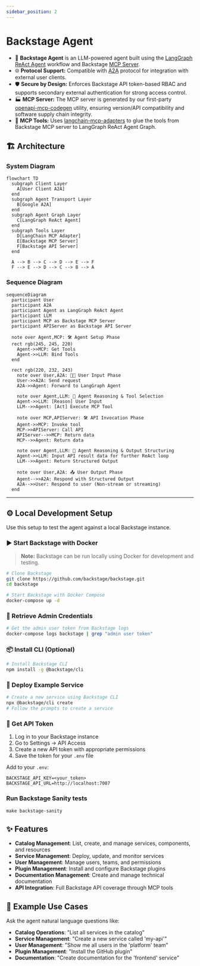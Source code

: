 ```yaml
---
sidebar_position: 2
---
```


# Backstage Agent

- 🤖 **Backstage Agent** is an LLM-powered agent built using the [LangGraph ReAct Agent](https://langchain-ai.github.io/langgraph/agents/agents/) workflow and Backstage [MCP Server](https://modelcontextprotocol.io/introduction).
- 🌐 **Protocol Support:** Compatible with [A2A](https://github.com/google/A2A) protocol for integration with external user clients.
- 🛡️ **Secure by Design:** Enforces Backstage API token-based RBAC and supports secondary external authentication for strong access control.
- 🏭 **MCP Server:** The MCP server is generated by our first-party [openapi-mcp-codegen](https://github.com/cnoe-io/openapi-mcp-codegen/tree/main) utility, ensuring version/API compatibility and software supply chain integrity.
- 🔌 **MCP Tools:** Uses [langchain-mcp-adapters](https://github.com/langchain-ai/langchain-mcp-adapters) to glue the tools from Backstage MCP server to LangGraph ReAct Agent Graph.

## 🏗️ Architecture

### System Diagram

```mermaid
flowchart TD
  subgraph Client Layer
    A[User Client A2A]
  end
  subgraph Agent Transport Layer
    B[Google A2A]
  end
  subgraph Agent Graph Layer
    C[LangGraph ReAct Agent]
  end
  subgraph Tools Layer
    D[LangChain MCP Adapter]
    E[Backstage MCP Server]
    F[Backstage API Server]
  end

  A --> B --> C --> D --> E --> F
  F --> E --> D --> C --> B --> A
```

### Sequence Diagram

```mermaid
sequenceDiagram
  participant User
  participant A2A
  participant Agent as LangGraph ReAct Agent
  participant LLM
  participant MCP as Backstage MCP Server
  participant APIServer as Backstage API Server

  note over Agent,MCP: 🛠️ Agent Setup Phase
  rect rgb(245, 245, 220)
    Agent->>MCP: Get Tools
    Agent->>LLM: Bind Tools
  end

  rect rgb(220, 232, 243)
    note over User,A2A: 🧑‍💻 User Input Phase
    User->>A2A: Send request
    A2A->>Agent: Forward to LangGraph Agent

    note over Agent,LLM: 🧠 Agent Reasoning & Tool Selection
    Agent->>LLM: [Reason] User Input
    LLM-->>Agent: [Act] Execute MCP Tool

    note over MCP,APIServer: 🛠️ API Invocation Phase
    Agent->>MCP: Invoke tool
    MCP->>APIServer: Call API
    APIServer-->>MCP: Return data
    MCP-->>Agent: Return data

    note over Agent,LLM: 🧠 Agent Reasoning & Output Structuring
    Agent->>LLM: Input API result data for further ReAct loop
    LLM-->>Agent: Return Structured Output

    note over User,A2A: 📤 User Output Phase
    Agent-->>A2A: Respond with Structured Output
    A2A-->>User: Respond to user (Non-stream or streaming)
  end
```

---

## ⚙️ Local Development Setup

Use this setup to test the agent against a local Backstage instance.

### ▶️ Start Backstage with Docker

> **Note:** Backstage can be run locally using Docker for development and testing.

```bash
# Clone Backstage
git clone https://github.com/backstage/backstage.git
cd backstage

# Start Backstage with Docker Compose
docker-compose up -d
```

### 🛂 Retrieve Admin Credentials

```bash
# Get the admin user token from Backstage logs
docker-compose logs backstage | grep "admin user token"
```

### 📦 Install CLI (Optional)

```bash
# Install Backstage CLI
npm install -g @backstage/cli
```

### 🚀 Deploy Example Service

```bash
# Create a new service using Backstage CLI
npx @backstage/cli create
# Follow the prompts to create a service
```

### 🔑 Get API Token

1. Log in to your Backstage instance
2. Go to Settings → API Access
3. Create a new API token with appropriate permissions
4. Save the token for your `.env` file

Add to your `.env`:

```env
BACKSTAGE_API_KEY=<your_token>
BACKSTAGE_API_URL=http://localhost:7007
```

### Run Backstage Sanity tests

```
make backstage-sanity
```

## ✨ Features

- **Catalog Management**: List, create, and manage services, components, and resources
- **Service Management**: Deploy, update, and monitor services
- **User Management**: Manage users, teams, and permissions
- **Plugin Management**: Install and configure Backstage plugins
- **Documentation Management**: Create and manage technical documentation
- **API Integration**: Full Backstage API coverage through MCP tools

## 🎯 Example Use Cases

Ask the agent natural language questions like:

- **Catalog Operations**: "List all services in the catalog"
- **Service Management**: "Create a new service called 'my-api'"
- **User Management**: "Show me all users in the 'platform' team"
- **Plugin Management**: "Install the GitHub plugin"
- **Documentation**: "Create documentation for the 'frontend' service"
